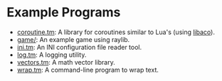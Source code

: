 # Example Programs

- [coroutine.tm](coroutine.tm): A library for coroutines similar to Lua's
  (using [libaco](https://libaco.org)).
- [game/](game/): An example game using raylib.
- [ini.tm](ini.tm): An INI configuration file reader tool.
- [log.tm](log.tm): A logging utility.
- [vectors.tm](vectors.tm): A math vector library.
- [wrap.tm](wrap.tm): A command-line program to wrap text.
